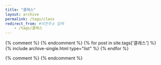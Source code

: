 ```yaml
---
title: "클래스"
layout: archive
permalink: /tags/class
redirect_from: #이전주소 입력
    - /tags/클래스
---
```


{% comment %}
{% endcomment %}
{% for post in site.tags['클래스'] %}
  {% include archive-single.html type="list" %}
{% endfor %}

{% comment %}
{% endcomment %}